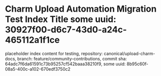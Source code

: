 # Charm Upload Automation Migration Test Index Title some uuid: 30927f00-d6c7-43d0-a24c-465112a1f1ce
 placeholder index content for testing,  repository: canonical/upload-charm-docs,  branch: feature/community-contributions,  commit sha: 64adc7f6da61591c73b95257cf542baaa38210f9,  some uuid: 8b95c60f-08a5-400c-a102-670edf3750c2
